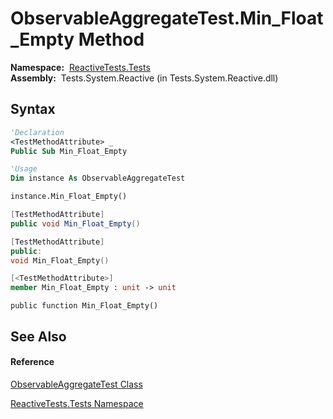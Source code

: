 # ObservableAggregateTest.Min\_Float\_Empty Method

**Namespace:**  [ReactiveTests.Tests](ReactiveTests.Tests\ReactiveTests.Tests.md)  
**Assembly:**  Tests.System.Reactive (in Tests.System.Reactive.dll)

## Syntax

```vb
'Declaration
<TestMethodAttribute> _
Public Sub Min_Float_Empty
```

```vb
'Usage
Dim instance As ObservableAggregateTest

instance.Min_Float_Empty()
```

```csharp
[TestMethodAttribute]
public void Min_Float_Empty()
```

```c++
[TestMethodAttribute]
public:
void Min_Float_Empty()
```

```fsharp
[<TestMethodAttribute>]
member Min_Float_Empty : unit -> unit 
```

```jscript
public function Min_Float_Empty()
```

## See Also

#### Reference

[ObservableAggregateTest Class](ObservableAggregateTest\ObservableAggregateTest.md)

[ReactiveTests.Tests Namespace](ReactiveTests.Tests\ReactiveTests.Tests.md)




